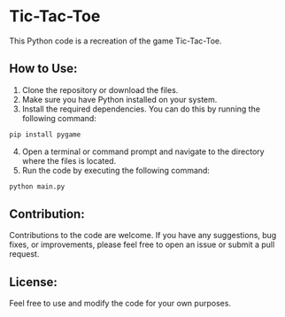 # Tic-Tac-Toe
This Python code is a recreation of the game Tic-Tac-Toe.

## How to Use:
1. Clone the repository or download the files.
2. Make sure you have Python installed on your system.
3. Install the required dependencies. You can do this by running the following command:
```bash
pip install pygame
```
4. Open a terminal or command prompt and navigate to the directory where the files is located.
5. Run the code by executing the following command:
```bash
python main.py
```

## Contribution: 
Contributions to the code are welcome. If you have any suggestions, bug fixes, or improvements, please feel free to open an issue or submit a pull request.

## License: 
Feel free to use and modify the code for your own purposes.
